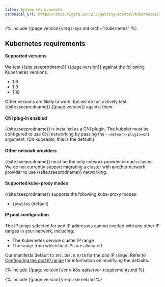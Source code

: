 ```yaml
---
title: System requirements
canonical_url: https://docs.tigera.io/v2.3/getting-started/kubernetes/requirements
---
```


{% include {{page.version}}/reqs-sys.md orch="Kubernetes" %}

## Kubernetes requirements

#### Supported versions

We test {{site.tseeprodname}} {{page.version}} against the following Kubernetes versions.
- 1.8
- 1.9
- 1.10

Other versions are likely to work, but we do not actively test {{site.tseeprodname}}
{{page.version}} against them.

#### CNI plug-in enabled

{{site.tseeprodname}} is installed as a CNI plugin. The kubelet must be configured
to use CNI networking by passing the `--network-plugin=cni` argument. (On
kubeadm, this is the default.)

#### Other network providers

{{site.tseeprodname}} must be the only network provider in each cluster. We do
not currently support migrating a cluster with another network provider to
use {{site.tseeprodname}} networking.

#### Supported kube-proxy modes

{{site.tseeprodname}} supports the following kube-proxy modes:
- `iptables` (default)

#### IP pool configuration

The IP range selected for pod IP addresses cannot overlap with any other
IP ranges in your network, including:

- The Kubernetes service cluster IP range
- The range from which host IPs are allocated

Our manifests default to `192.168.0.0/16` for the pod IP range. Refer to
[Configuring the pod IP range](./installation/config-options#configuring-the-pod-ip-range)
for information on modifying the defaults.

{% include {{page.version}}/cnx-k8s-apiserver-requirements.md %}

{% include {{page.version}}/reqs-kernel.md %}
